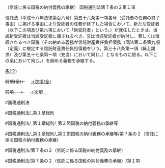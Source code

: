 （信託に係る国税の納付義務の承継）
国税通則法第７条の２第１項

信託法（平成十八年法律第百八号）第五十六条第一項各号（受託者の任務の終了事由）に掲げる事由により受託者の任務が終了した場合において、新たな受託者（以下この項及び第六項において「新受託者」という。）が就任したときは、当該新受託者は当該受託者に課されるべき、又は当該受託者が納付し、若しくは徴収されるべき国税（その納める義務が信託財産責任負担債務（同法第二条第九項（定義）に規定する信託財産責任負担債務をいう。第三十八条第一項（繰上請求）及び第五十七条第一項（充当）において同じ。）となるものに限る。以下この条において同じ。）を納める義務を承継する。

[条(全)](国税通則法＿＿＿＿＿第７条の２_.md)

~~前項(全)←~~　  [→次項(全)](国税通則法＿＿＿＿＿第７条の２第２項_.md)

~~前項 　 ←~~　  [→次項 　 ](国税通則法＿＿＿＿＿第７条の２第２項.md)



#国税通則法

#国税通則法/_第１章総則

#国税通則法/_第１章総則/_第２節国税の納付義務の承継等

#国税通則法/_第１章総則/_第２節国税の納付義務の承継等/第７条の２（信託に係る国税の納付義務の承継）

#国税通則法/第７条の２（信託に係る国税の納付義務の承継）

#国税通則法/第７条の２（信託に係る国税の納付義務の承継）/第１項

